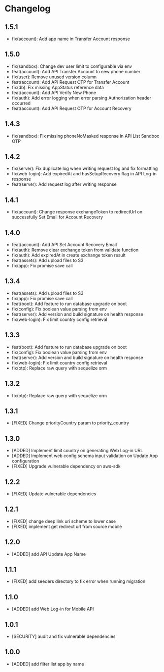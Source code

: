 # Changelog

## 1.5.1

- fix(account): Add app name in Transfer Account response

## 1.5.0

- fix(sandbox): Change dev user limit to configurable via env
- feat(account): Add API Transfer Account to new phone number
- fix(user): Remove unused version column
- feat(account): Add API Request OTP for Transfer Account
- fix(db): Fix missing AppStatus reference data
- feat(account): Add API Verify New Phone
- fix(auth): Add error logging when error parsing Authorization header occurred
- feat(account): Add API Request OTP for Account Recovery

## 1.4.3

- fix(sandbox): Fix missing phoneNoMasked response in API List Sandbox OTP

## 1.4.2

- fix(server): Fix duplicate log when writing request log and fix formatting
- fix(web-login): Add expiredAt and hasSetupRecovery flag in API Log-in response
- feat(server): Add request log after writing response

## 1.4.1

- fix(account): Change response exchangeToken to redirectUrl on successfully Set Email for Account Recovery

## 1.4.0

- feat(account): Add API Set Account Recovery Email
- fix(auth): Remove clear exchange token from validate function
- fix(auth): Add expiredAt in create exchange token result
- feat(assets): Add upload files to S3
- fix(app): Fix promise save call

## 1.3.4

- feat(assets): Add upload files to S3
- fix(app): Fix promise save call
- feat(boot): Add feature to run database upgrade on boot
- fix(config): Fix boolean value parsing from env
- feat(server): Add version and build signature on health response
- fix(web-login): Fix limit country config retrieval

## 1.3.3

- feat(boot): Add feature to run database upgrade on boot
- fix(config): Fix boolean value parsing from env
- feat(server): Add version and build signature on health response
- fix(web-login): Fix limit country config retrieval
- fix(otp): Replace raw query with sequelize orm

## 1.3.2

- fix(otp): Replace raw query with sequelize orm

## 1.3.1

- [FIXED] Change priorityCountry param to priority_country

## 1.3.0

- [ADDED] Implement limit country on generating Web Log-in URL
- [ADDED] Implement web config schema input validation on Update App configuration
- [FIXED] Upgrade vulnerable dependency on aws-sdk

## 1.2.2

- [FIXED] Update vulnerable dependencies

## 1.2.1

- [FIXED] change deep link uri scheme to lower case
- [FIXED] implement get redirect url from source mobile

## 1.2.0

- [ADDED] add API Update App Name

## 1.1.1

- [FIXED] add seeders directory to fix error when running migration

## 1.1.0

- [ADDED] add Web Log-in for Mobile API

## 1.0.1

- [SECURITY] audit and fix vulnerable dependencies

## 1.0.0

- [ADDED] add filter list app by name

